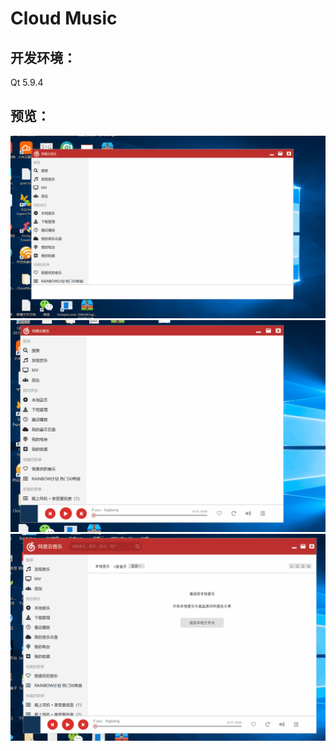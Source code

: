# Cloud Music
## 开发环境：
Qt 5.9.4
## 预览：
![1](/snapshot/musicdemo.gif)
![2](/snapshot/musicdemo1.gif)
![3](/snapshot/3.gif)